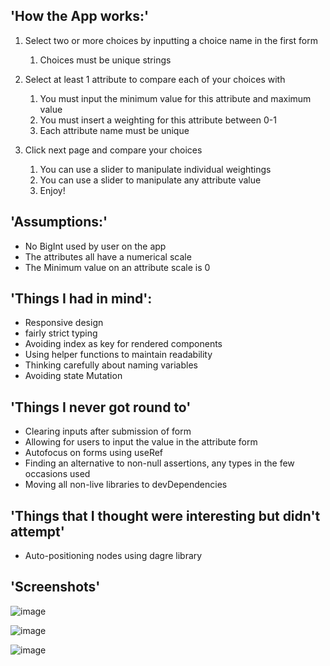 
## 'How the App works:'

1.  Select two or more choices by inputting a choice name in the first form

    1. Choices must be unique strings

2.  Select at least 1 attribute to compare each of your choices with

    1.  You must input the minimum value for this attribute and maximum value
    2.  You must insert a weighting for this attribute between 0-1
    3.  Each attribute name must be unique 

3.  Click next page and compare your choices

    1.  You can use a slider to manipulate individual weightings
    2.  You can use a slider to manipulate any attribute value 
    3.  Enjoy!


## 'Assumptions:'

-   No BigInt used by user on the app
-   The attributes all have a numerical scale
-   The Minimum value on an attribute scale is 0

## 'Things I had in mind':

-   Responsive design
-   fairly strict typing 
-   Avoiding index as key for rendered components
-   Using helper functions to maintain readability
-   Thinking carefully about naming variables 
-   Avoiding state Mutation

## 'Things I never got round to'

-   Clearing inputs after submission of form 
-   Allowing for users to input the value in the attribute form 
-   Autofocus on forms using useRef
-   Finding an alternative to non-null assertions, any types in the few occasions used
-   Moving all non-live libraries to devDependencies 

## 'Things that I thought were interesting but didn't attempt'

-   Auto-positioning nodes using dagre library

## 'Screenshots'

![image](https://user-images.githubusercontent.com/41687116/115919582-f1813000-a470-11eb-98ad-8895e0748528.png)

![image](https://user-images.githubusercontent.com/41687116/115919669-0eb5fe80-a471-11eb-88a5-4f0778c417e1.png)

![image](https://user-images.githubusercontent.com/41687116/115919712-1c6b8400-a471-11eb-8598-4ef31150cb34.png)
